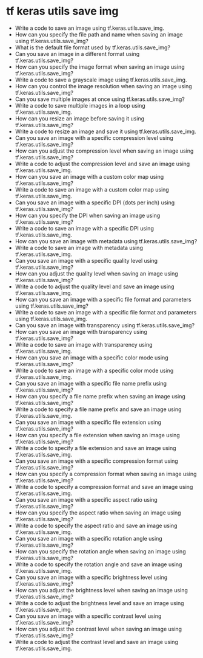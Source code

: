 # tf keras utils save img

- Write a code to save an image using tf.keras.utils.save_img.
- How can you specify the file path and name when saving an image using tf.keras.utils.save_img?
- What is the default file format used by tf.keras.utils.save_img?
- Can you save an image in a different format using tf.keras.utils.save_img?
- How can you specify the image format when saving an image using tf.keras.utils.save_img?
- Write a code to save a grayscale image using tf.keras.utils.save_img.
- How can you control the image resolution when saving an image using tf.keras.utils.save_img?
- Can you save multiple images at once using tf.keras.utils.save_img?
- Write a code to save multiple images in a loop using tf.keras.utils.save_img.
- How can you resize an image before saving it using tf.keras.utils.save_img?
- Write a code to resize an image and save it using tf.keras.utils.save_img.
- Can you save an image with a specific compression level using tf.keras.utils.save_img?
- How can you adjust the compression level when saving an image using tf.keras.utils.save_img?
- Write a code to adjust the compression level and save an image using tf.keras.utils.save_img.
- How can you save an image with a custom color map using tf.keras.utils.save_img?
- Write a code to save an image with a custom color map using tf.keras.utils.save_img.
- Can you save an image with a specific DPI (dots per inch) using tf.keras.utils.save_img?
- How can you specify the DPI when saving an image using tf.keras.utils.save_img?
- Write a code to save an image with a specific DPI using tf.keras.utils.save_img.
- How can you save an image with metadata using tf.keras.utils.save_img?
- Write a code to save an image with metadata using tf.keras.utils.save_img.
- Can you save an image with a specific quality level using tf.keras.utils.save_img?
- How can you adjust the quality level when saving an image using tf.keras.utils.save_img?
- Write a code to adjust the quality level and save an image using tf.keras.utils.save_img.
- How can you save an image with a specific file format and parameters using tf.keras.utils.save_img?
- Write a code to save an image with a specific file format and parameters using tf.keras.utils.save_img.
- Can you save an image with transparency using tf.keras.utils.save_img?
- How can you save an image with transparency using tf.keras.utils.save_img?
- Write a code to save an image with transparency using tf.keras.utils.save_img.
- How can you save an image with a specific color mode using tf.keras.utils.save_img?
- Write a code to save an image with a specific color mode using tf.keras.utils.save_img.
- Can you save an image with a specific file name prefix using tf.keras.utils.save_img?
- How can you specify a file name prefix when saving an image using tf.keras.utils.save_img?
- Write a code to specify a file name prefix and save an image using tf.keras.utils.save_img.
- Can you save an image with a specific file extension using tf.keras.utils.save_img?
- How can you specify a file extension when saving an image using tf.keras.utils.save_img?
- Write a code to specify a file extension and save an image using tf.keras.utils.save_img.
- Can you save an image with a specific compression format using tf.keras.utils.save_img?
- How can you specify a compression format when saving an image using tf.keras.utils.save_img?
- Write a code to specify a compression format and save an image using tf.keras.utils.save_img.
- Can you save an image with a specific aspect ratio using tf.keras.utils.save_img?
- How can you specify the aspect ratio when saving an image using tf.keras.utils.save_img?
- Write a code to specify the aspect ratio and save an image using tf.keras.utils.save_img.
- Can you save an image with a specific rotation angle using tf.keras.utils.save_img?
- How can you specify the rotation angle when saving an image using tf.keras.utils.save_img?
- Write a code to specify the rotation angle and save an image using tf.keras.utils.save_img.
- Can you save an image with a specific brightness level using tf.keras.utils.save_img?
- How can you adjust the brightness level when saving an image using tf.keras.utils.save_img?
- Write a code to adjust the brightness level and save an image using tf.keras.utils.save_img.
- Can you save an image with a specific contrast level using tf.keras.utils.save_img?
- How can you adjust the contrast level when saving an image using tf.keras.utils.save_img?
- Write a code to adjust the contrast level and save an image using tf.keras.utils.save_img.